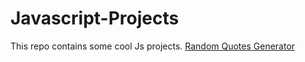 # Javascript-Projects
This repo contains some cool Js projects.
[Random Quotes Generator](https://randomquotesbydeepti.netlify.app/)
